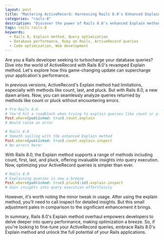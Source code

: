 ```yaml
---
layout: post
title: "Mastering ActiveRecord: Harnessing Rails 8.0's Enhanced Explain Method"
categories: "rails-8"
description: "Discover the power of Rails 8.0's enhanced Explain method for optimizing ActiveRecord queries. Uncover invaluable insights into query execution with seamless support for count, pluck, and more. Streamline your application's performance today!"
tags: rails rails-8
keywords:
  - Rails 8, Explain method, Query optimization
  - Database performance, Ruby on Rails, ActiveRecord queries
  - Code optimization, Web development
---
```


Are you a Rails developer seeking to turbocharge your database queries? Dive into the world of ActiveRecord with Rails 8.0's revamped Explain method. Let's explore how this game-changing update can supercharge your application's performance.

In previous versions, ActiveRecord's Explain method had limitations, especially with methods like count, last, and pluck. But with Rails 8.0, a new dawn arises. Now, you can seamlessly analyze queries returned by methods like count or pluck without encountering errors.

```ruby
# Pre-Rails 8.0
# You'd hit a roadblock when trying to explain queries like count or pluck
Post.where(published: true).count.explain
# Would raise an error

# Rails 8.0
# Smooth sailing with the enhanced Explain method
Post.where(published: true).count.explain.inspect
# No errors here!

```

With Rails 8.0, the Explain method supports a range of methods including count, first, last, and pluck, offering invaluable insights into query execution. Now, optimizing your ActiveRecord queries is simpler than ever.

```ruby
# Rails 8.0
# Explaining queries is now a breeze
Post.where(published: true).pluck(:id).explain.inspect
# Gain insights into query execution effortlessly

```

However, it's worth noting the minor tweak in usage. After using the explain method, you'll need to call inspect for detailed insights. But this small adjustment pales in comparison to the significant enhancement it brings.

In summary, Rails 8.0's Explain method overhaul empowers developers to delve deeper into query performance, making optimization a breeze. So, if you're looking to fine-tune your ActiveRecord queries, embrace Rails 8.0's Explain method and unlock the full potential of your Rails applications.
